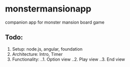 # monstermansionapp
companion app for monster mansion board game
## Todo: 
1. Setup: node.js, angular, foundation
2. Architecture: Intro, Timer
3. Functionality: 
..1. Option view
..2. Play view
..3. End view  
